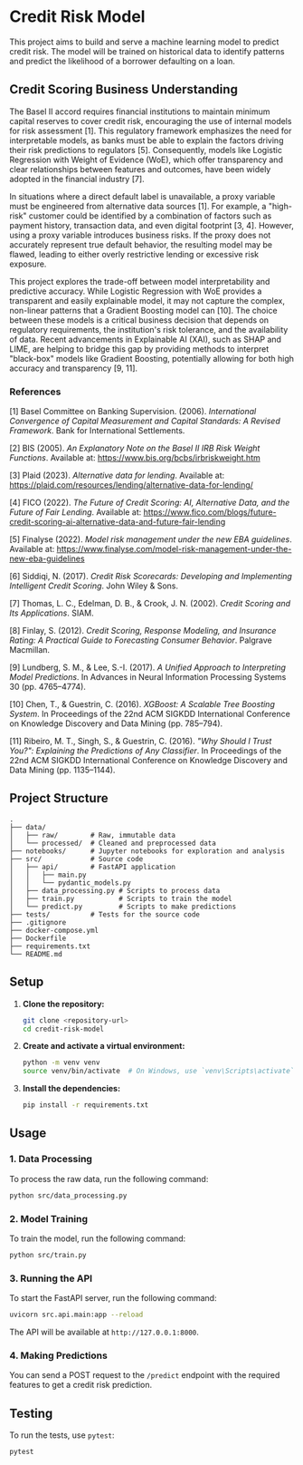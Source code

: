 # Credit Risk Model

This project aims to build and serve a machine learning model to predict credit risk. The model will be trained on historical data to identify patterns and predict the likelihood of a borrower defaulting on a loan.

## Credit Scoring Business Understanding

The Basel II accord requires financial institutions to maintain minimum capital reserves to cover credit risk, encouraging the use of internal models for risk assessment [1]. This regulatory framework emphasizes the need for interpretable models, as banks must be able to explain the factors driving their risk predictions to regulators [5]. Consequently, models like Logistic Regression with Weight of Evidence (WoE), which offer transparency and clear relationships between features and outcomes, have been widely adopted in the financial industry [7].

In situations where a direct default label is unavailable, a proxy variable must be engineered from alternative data sources [1]. For example, a "high-risk" customer could be identified by a combination of factors such as payment history, transaction data, and even digital footprint [3, 4]. However, using a proxy variable introduces business risks. If the proxy does not accurately represent true default behavior, the resulting model may be flawed, leading to either overly restrictive lending or excessive risk exposure.

This project explores the trade-off between model interpretability and predictive accuracy. While Logistic Regression with WoE provides a transparent and easily explainable model, it may not capture the complex, non-linear patterns that a Gradient Boosting model can [10]. The choice between these models is a critical business decision that depends on regulatory requirements, the institution's risk tolerance, and the availability of data. Recent advancements in Explainable AI (XAI), such as SHAP and LIME, are helping to bridge this gap by providing methods to interpret "black-box" models like Gradient Boosting, potentially allowing for both high accuracy and transparency [9, 11].

### References

[1] Basel Committee on Banking Supervision. (2006). *International Convergence of Capital Measurement and Capital Standards: A Revised Framework*. Bank for International Settlements.

[2] BIS (2005). *An Explanatory Note on the Basel II IRB Risk Weight Functions*. Available at: https://www.bis.org/bcbs/irbriskweight.htm

[3] Plaid (2023). *Alternative data for lending*. Available at: https://plaid.com/resources/lending/alternative-data-for-lending/

[4] FICO (2022). *The Future of Credit Scoring: AI, Alternative Data, and the Future of Fair Lending*. Available at: https://www.fico.com/blogs/future-credit-scoring-ai-alternative-data-and-future-fair-lending

[5] Finalyse (2022). *Model risk management under the new EBA guidelines*. Available at: https://www.finalyse.com/model-risk-management-under-the-new-eba-guidelines

[6] Siddiqi, N. (2017). *Credit Risk Scorecards: Developing and Implementing Intelligent Credit Scoring*. John Wiley & Sons.

[7] Thomas, L. C., Edelman, D. B., & Crook, J. N. (2002). *Credit Scoring and Its Applications*. SIAM.

[8] Finlay, S. (2012). *Credit Scoring, Response Modeling, and Insurance Rating: A Practical Guide to Forecasting Consumer Behavior*. Palgrave Macmillan.

[9] Lundberg, S. M., & Lee, S.-I. (2017). *A Unified Approach to Interpreting Model Predictions*. In Advances in Neural Information Processing Systems 30 (pp. 4765–4774).

[10] Chen, T., & Guestrin, C. (2016). *XGBoost: A Scalable Tree Boosting System*. In Proceedings of the 22nd ACM SIGKDD International Conference on Knowledge Discovery and Data Mining (pp. 785–794).

[11] Ribeiro, M. T., Singh, S., & Guestrin, C. (2016). *"Why Should I Trust You?": Explaining the Predictions of Any Classifier*. In Proceedings of the 22nd ACM SIGKDD International Conference on Knowledge Discovery and Data Mining (pp. 1135–1144).

## Project Structure

```
.
├── data/
│   ├── raw/        # Raw, immutable data
│   └── processed/  # Cleaned and preprocessed data
├── notebooks/      # Jupyter notebooks for exploration and analysis
├── src/            # Source code
│   ├── api/        # FastAPI application
│   │   ├── main.py
│   │   └── pydantic_models.py
│   ├── data_processing.py # Scripts to process data
│   ├── train.py           # Scripts to train the model
│   └── predict.py         # Scripts to make predictions
├── tests/          # Tests for the source code
├── .gitignore
├── docker-compose.yml
├── Dockerfile
├── requirements.txt
└── README.md
```

## Setup

1.  **Clone the repository:**
    ```bash
    git clone <repository-url>
    cd credit-risk-model
    ```

2.  **Create and activate a virtual environment:**
    ```bash
    python -m venv venv
    source venv/bin/activate  # On Windows, use `venv\Scripts\activate`
    ```

3.  **Install the dependencies:**
    ```bash
    pip install -r requirements.txt
    ```

## Usage

### 1. Data Processing

To process the raw data, run the following command:

```bash
python src/data_processing.py
```

### 2. Model Training

To train the model, run the following command:

```bash
python src/train.py
```

### 3. Running the API

To start the FastAPI server, run the following command:

```bash
uvicorn src.api.main:app --reload
```

The API will be available at `http://127.0.0.1:8000`.

### 4. Making Predictions

You can send a POST request to the `/predict` endpoint with the required features to get a credit risk prediction.

## Testing

To run the tests, use `pytest`:

```bash
pytest
```